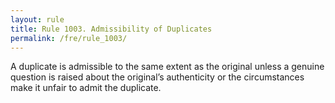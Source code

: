 ```yaml
---
layout: rule
title: Rule 1003. Admissibility of Duplicates
permalink: /fre/rule_1003/
---
```


A duplicate is admissible to the same extent as the original unless a genuine question is raised about the original’s authenticity or the circumstances make it unfair to admit the duplicate.

